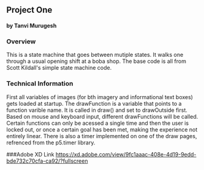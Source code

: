 ## Project One
#### by Tanvi Murugesh

### Overview
This is a  state machine that goes between mutiple states. It walks one through a usual opening shift at a boba shop. The base code is all from Scott Kildall's simple state machine code. 

### Technical Information
First all variables of images (for bth imagery and informational text boxes) gets loaded at startup.
The drawFunction is a variable that points to a function varible name. It is called in draw() and set to drawOutside first. Based on mouse and keyboard input, different drawFunctions will be called. Certain functions can only be acessed a single time and then the user is locked out, or once a certain goal has been met, making the experience not entirely linear. There is also a timer implemented on one of the draw pages, refrenced from the p5.timer library. 

###Adobe XD Link
https://xd.adobe.com/view/9fc1aaac-408e-4d19-9edd-bde732c70cfa-ca92/?fullscreen

